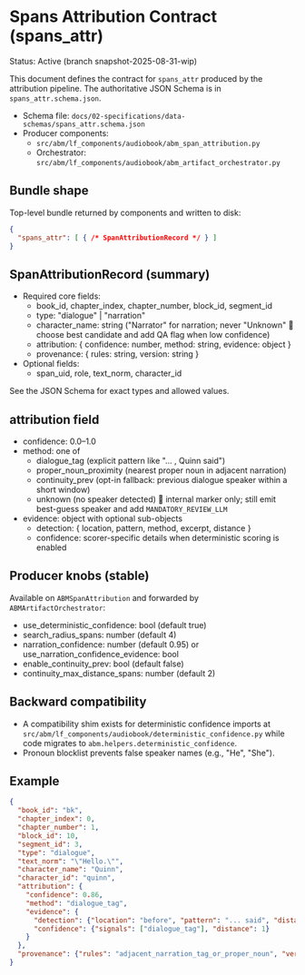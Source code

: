 # Spans Attribution Contract (spans_attr)

Status: Active (branch snapshot-2025-08-31-wip)

This document defines the contract for `spans_attr` produced by the attribution pipeline. The authoritative JSON Schema is in `spans_attr.schema.json`.

- Schema file: `docs/02-specifications/data-schemas/spans_attr.schema.json`
- Producer components:
  - `src/abm/lf_components/audiobook/abm_span_attribution.py`
  - Orchestrator: `src/abm/lf_components/audiobook/abm_artifact_orchestrator.py`

## Bundle shape

Top-level bundle returned by components and written to disk:

```json
{
  "spans_attr": [ { /* SpanAttributionRecord */ } ]
}
```

## SpanAttributionRecord (summary)

- Required core fields:
  - book_id, chapter_index, chapter_number, block_id, segment_id
  - type: "dialogue" | "narration"
  - character_name: string ("Narrator" for narration; never "Unknown"  choose best candidate and add QA flag when low confidence)
  - attribution: { confidence: number, method: string, evidence: object }
  - provenance: { rules: string, version: string }
- Optional fields:
  - span_uid, role, text_norm, character_id

See the JSON Schema for exact types and allowed values.

## attribution field

- confidence: 0.0–1.0
- method: one of
  - dialogue_tag (explicit pattern like "... , Quinn said")
  - proper_noun_proximity (nearest proper noun in adjacent narration)
  - continuity_prev (opt-in fallback: previous dialogue speaker within a short window)
  - unknown (no speaker detected)  internal marker only; still emit best-guess speaker and add `MANDATORY_REVIEW_LLM`
- evidence: object with optional sub-objects
  - detection: { location, pattern, method, excerpt, distance }
  - confidence: scorer-specific details when deterministic scoring is enabled

## Producer knobs (stable)

Available on `ABMSpanAttribution` and forwarded by `ABMArtifactOrchestrator`:

- use_deterministic_confidence: bool (default true)
- search_radius_spans: number (default 4)
- narration_confidence: number (default 0.95) or use_narration_confidence_evidence: bool
- enable_continuity_prev: bool (default false)
- continuity_max_distance_spans: number (default 2)

## Backward compatibility

- A compatibility shim exists for deterministic confidence imports at `src/abm/lf_components/audiobook/deterministic_confidence.py` while code migrates to `abm.helpers.deterministic_confidence`.
- Pronoun blocklist prevents false speaker names (e.g., "He", "She").

## Example

```json
{
  "book_id": "bk",
  "chapter_index": 0,
  "chapter_number": 1,
  "block_id": 10,
  "segment_id": 3,
  "type": "dialogue",
  "text_norm": "\"Hello.\"",
  "character_name": "Quinn",
  "character_id": "quinn",
  "attribution": {
    "confidence": 0.86,
    "method": "dialogue_tag",
    "evidence": {
      "detection": {"location": "before", "pattern": "... said", "distance": 1},
      "confidence": {"signals": ["dialogue_tag"], "distance": 1}
    }
  },
  "provenance": {"rules": "adjacent_narration_tag_or_proper_noun", "version": "1.0"}
}
```

